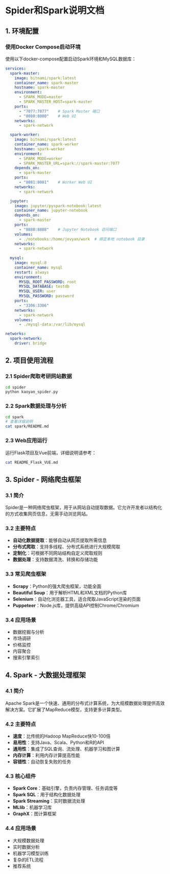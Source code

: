 # Spider和Spark说明文档

## 1. 环境配置

### 使用Docker Compose启动环境

使用以下docker-compose配置启动Spark环境和MySQL数据库：

```yaml
services:
  spark-master:
    image: bitnami/spark:latest
    container_name: spark-master
    hostname: spark-master
    environment:
      - SPARK_MODE=master
      - SPARK_MASTER_HOST=spark-master
    ports:
      - "7077:7077"    # Spark Master 端口
      - "8080:8080"    # Web UI
    networks:
      - spark-network

  spark-worker:
    image: bitnami/spark:latest
    container_name: spark-worker
    hostname: spark-worker
    environment:
      - SPARK_MODE=worker
      - SPARK_MASTER_URL=spark://spark-master:7077
    depends_on:
      - spark-master
    ports:
      - "8081:8081"    # Worker Web UI
    networks:
      - spark-network

  jupyter:
    image: jupyter/pyspark-notebook:latest
    container_name: jupyter-notebook
    depends_on:
      - spark-master
    ports:
      - "8888:8888"    # Jupyter Notebook 访问端口
    volumes:
      - ./notebooks:/home/jovyan/work  # 绑定本地 notebook 目录
    networks:
      - spark-network
  
  mysql:
    image: mysql:8
    container_name: mysql
    restart: always
    environment:
      MYSQL_ROOT_PASSWORD: root
      MYSQL_DATABASE: testdb
      MYSQL_USER: user
      MYSQL_PASSWORD: password
    ports:
      - "3306:3306"
    networks:
      - spark-network
    volumes:
      - ./mysql-data:/var/lib/mysql

networks:
  spark-network:
    driver: bridge
```

## 2. 项目使用流程

### 2.1 Spider爬取考研网站数据

```bash
cd spider
python kaoyan_spider.py
```

### 2.2 Spark数据处理与分析

```bash
cd spark
# 查看详细说明
cat spark/README.md
```

### 2.3 Web应用运行

运行Flask项目及Vue前端，详细说明请参考：
```bash
cat README_Flask_VUE.md
```

## 3. Spider - 网络爬虫框架

### 3.1 简介
Spider是一种网络爬虫框架，用于从网站自动提取数据。它允许开发者以结构化的方式收集网页信息，无需手动浏览网站。

### 3.2 主要特点
- **自动化数据提取**：能够自动从网页提取所需信息
- **分布式爬取**：支持多线程、分布式系统进行大规模爬取
- **定制化**：可根据不同网站结构自定义爬取规则
- **数据处理**：支持数据清洗、转换和存储功能

### 3.3 常见爬虫框架
- **Scrapy**：Python的强大爬虫框架，功能全面
- **Beautiful Soup**：用于解析HTML和XML文档的Python库
- **Selenium**：自动化浏览器工具，适合爬取JavaScript渲染的页面
- **Puppeteer**：Node.js库，提供高级API控制Chrome/Chromium

### 3.4 应用场景
- 数据挖掘与分析
- 市场调研
- 价格监控
- 内容聚合
- 搜索引擎索引

## 4. Spark - 大数据处理框架

### 4.1 简介
Apache Spark是一个快速、通用的分布式计算系统，为大规模数据处理提供高效解决方案。它扩展了MapReduce模型，支持更多计算类型。

### 4.2 主要特点
- **速度**：比传统的Hadoop MapReduce快10-100倍
- **易用性**：支持Java、Scala、Python和R的API
- **通用性**：集成了SQL查询、流处理、机器学习和图计算
- **内存计算**：利用内存计算提高性能
- **容错性**：自动恢复失败的任务

### 4.3 核心组件
- **Spark Core**：基础引擎，负责内存管理、任务调度等
- **Spark SQL**：用于结构化数据处理
- **Spark Streaming**：实时数据流处理
- **MLlib**：机器学习库
- **GraphX**：图计算框架

### 4.4 应用场景
- 大规模数据处理
- 实时数据分析
- 机器学习模型训练
- 复杂的ETL流程
- 推荐系统